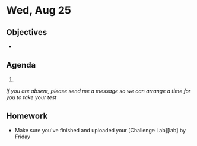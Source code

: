 Wed, Aug 25
=========  

Objectives
------------
- 

Agenda  
---------  

 1. 


<!--
*If you are absent, please take a look at the video version of the review provided.*
-->
*If you are absent, please send me a message so we can arrange a time for you to take your test*


Homework
-------------  

- Make sure you've finished and uploaded your [Challenge Lab][lab] by Friday

[eprac]: https://avon.schoology.com/assignments/5249366728/
[notes]: https://youtu.be/hDmpGaLFf-c
<!--stackedit_data:
eyJoaXN0b3J5IjpbLTIwNjA1NTcwNzIsLTk2OTM3NTkwNiwzOD
M1NjgwMjksLTExOTQwMzg2NDcsNzcxMTA5MDE5LC0yMDk5Nzc1
MjI1LC0xODQ3MDk1MjMwLDE5NTkyMTcxNzMsNTc4ODUxMzM4LC
0xOTc3NjAwNjQ1LC0xNDYxNzIxNjQ3LC0xMjk2MTUxNTA4LC0x
MTM5NzY1OTM2LDQ4NTUzMTMyNywtMzgwMDMzOTksLTc4ODA2Mj
MsLTQ1MjcxOTEzNCwtODQ0Mzg2NSwtMTExMzU4ODcwLDE0NDI4
NjY5NjVdfQ==
-->